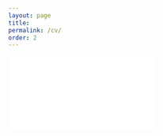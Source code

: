 ```yaml
---
layout: page
title: 
permalink: /cv/
order: 2
---
```


<embed src="/CantuCV.pdf" type="application/pdf" />






